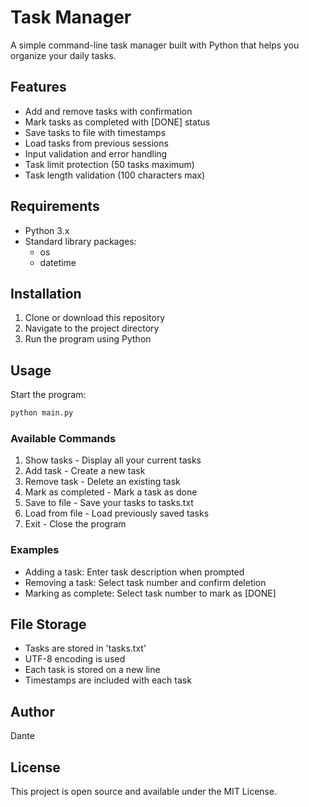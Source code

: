 # Task Manager

A simple command-line task manager built with Python that helps you organize your daily tasks.

## Features
- Add and remove tasks with confirmation
- Mark tasks as completed with [DONE] status
- Save tasks to file with timestamps
- Load tasks from previous sessions
- Input validation and error handling
- Task limit protection (50 tasks maximum)
- Task length validation (100 characters max)

## Requirements
- Python 3.x
- Standard library packages:
  - os
  - datetime

## Installation
1. Clone or download this repository
2. Navigate to the project directory
3. Run the program using Python

## Usage
Start the program:
```bash
python main.py
```

### Available Commands
1. Show tasks - Display all your current tasks
2. Add task - Create a new task
3. Remove task - Delete an existing task
4. Mark as completed - Mark a task as done
5. Save to file - Save your tasks to tasks.txt
6. Load from file - Load previously saved tasks
7. Exit - Close the program

### Examples
- Adding a task: Enter task description when prompted
- Removing a task: Select task number and confirm deletion
- Marking as complete: Select task number to mark as [DONE]

## File Storage
- Tasks are stored in 'tasks.txt'
- UTF-8 encoding is used
- Each task is stored on a new line
- Timestamps are included with each task

## Author
Dante

## License
This project is open source and available under the MIT License.
